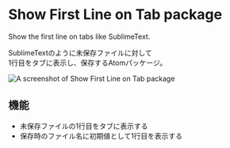 # Show First Line on Tab package

Show the first line on tabs like SublimeText.

SublimeTextのように未保存ファイルに対して  
1行目をタブに表示し、保存するAtomパッケージ。

![A screenshot of Show First Line on Tab package](https://github.com/kmgrnahito/show-first-line-on-tab/blob/master/resources/show-first-line-on-tab.gif)

## 機能
+ 未保存ファイルの1行目をタブに表示する
+ 保存時のファイル名に初期値として1行目を表示する
